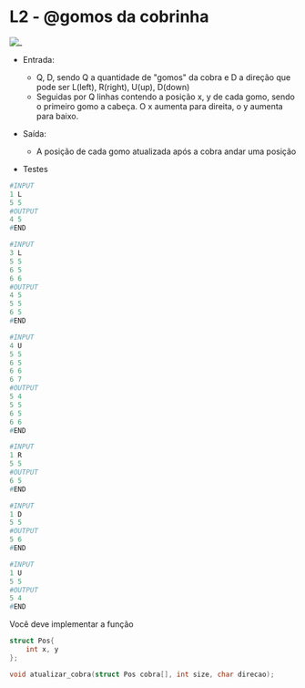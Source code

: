 # L2 - @gomos da cobrinha

![_](https://raw.githubusercontent.com/qxcodefup/arcade/master/base/gomos/cover.jpg)

- Entrada:
  - Q, D, sendo Q a quantidade de "gomos" da cobra e D a direção que pode ser L(left), R(right), U(up), D(down)
  - Seguidas por Q linhas contendo a posição x, y de cada gomo, sendo o primeiro gomo a cabeça. O x aumenta para direita, o y aumenta para baixo.
- Saída:
  - A posição de cada gomo atualizada após a cobra andar uma posição

- Testes

``` py
#INPUT
1 L
5 5
#OUTPUT
4 5
#END
```

```py
#INPUT
3 L
5 5
6 5
6 6
#OUTPUT
4 5
5 5
6 5
#END
```

```py
#INPUT
4 U
5 5
6 5
6 6
6 7
#OUTPUT
5 4
5 5
6 5
6 6
#END
```

```py
#INPUT
1 R
5 5
#OUTPUT
6 5
#END
```

```py
#INPUT
1 D
5 5
#OUTPUT
5 6
#END
```

```py
#INPUT
1 U
5 5
#OUTPUT
5 4
#END
```

Você deve implementar a função

```c
struct Pos{
    int x, y
};

void atualizar_cobra(struct Pos cobra[], int size, char direcao);
```
